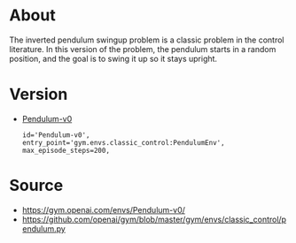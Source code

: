 # About

The inverted pendulum swingup problem is a classic problem in the control literature. In this version of the problem, the pendulum starts in a random position, and the goal is to swing it up so it stays upright.

# Version
* [Pendulum-v0](https://github.com/openai/gym/blob/8e5a7ca3e6b4c88100a9550910dfb1a6ed8c5277/gym/envs/__init__.py#L81)
    ```
    id='Pendulum-v0',
    entry_point='gym.envs.classic_control:PendulumEnv',
    max_episode_steps=200,
    ```

# Source
* <https://gym.openai.com/envs/Pendulum-v0/>
* <https://github.com/openai/gym/blob/master/gym/envs/classic_control/pendulum.py>